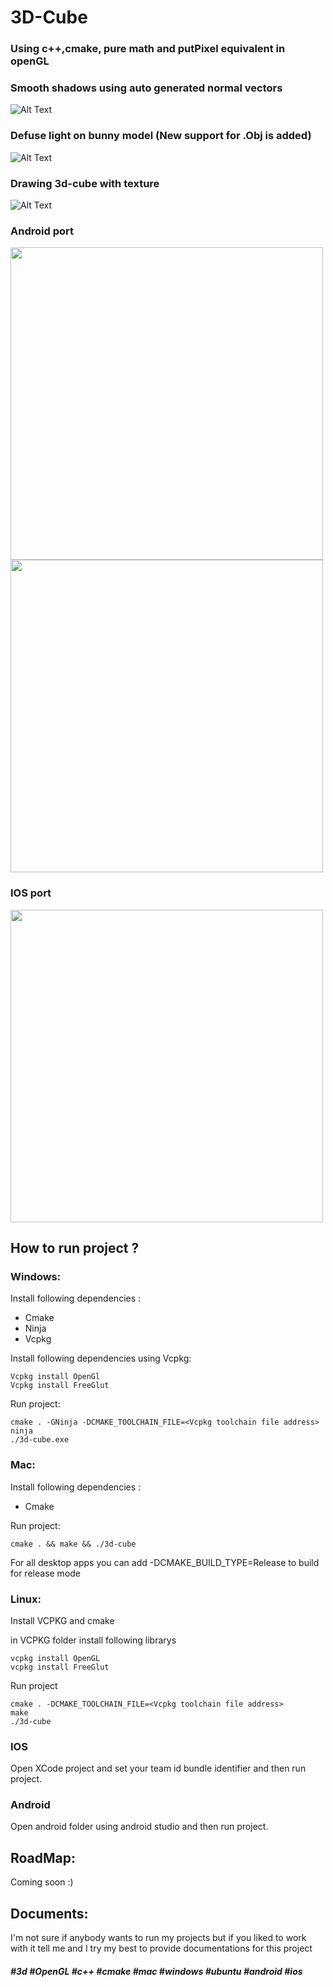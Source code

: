 # 3D-Cube 
### Using c++,cmake, pure math and putPixel equivalent in openGL

### Smooth shadows using auto generated normal vectors
![Alt Text](smooth_shadows.gif)
### Defuse light on bunny model (New support for .Obj is added)
![Alt Text](bunny.gif)
### Drawing 3d-cube with texture
![Alt Text](dice.gif)
### Android port
<div
    style="flex-direction:row"
>
<img src="android-texture1.png" height="500">
<img src="android-texture2.png" height="500">
</div>

### IOS port
<img src="iphone.gif" height="500">

## How to run project ?

### Windows:
Install following dependencies :
- Cmake
- Ninja
- Vcpkg

Install following dependencies using Vcpkg:
```
Vcpkg install OpenGl
Vcpkg install FreeGlut
```

Run project:
```
cmake . -GNinja -DCMAKE_TOOLCHAIN_FILE=<Vcpkg toolchain file address>
ninja
./3d-cube.exe
``` 

### Mac:
Install following dependencies : 
- Cmake

Run project:
```
cmake . && make && ./3d-cube
``` 

For all desktop apps you can add -DCMAKE_BUILD_TYPE=Release to build for release mode

### Linux:
Install VCPKG and cmake

in VCPKG folder install following librarys
```
vcpkg install OpenGL
vcpkg install FreeGlut
```

Run project
```
cmake . -DCMAKE_TOOLCHAIN_FILE=<Vcpkg toolchain file address> 
make
./3d-cube
```

### IOS
Open XCode project and set your team id bundle identifier and then run project.

### Android
Open android folder using android studio and then run project.

## RoadMap:
Coming soon :)

## Documents:
I'm not sure if anybody wants to run my projects but if you liked to work with it tell me and I try my best to provide documentations for this project

##### #3d #OpenGL #c++ #cmake #mac #windows #ubuntu #android #ios
